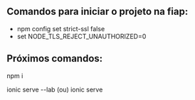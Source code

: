 ## Comandos para iniciar o projeto na fiap:
- npm config set strict-ssl false
- set NODE_TLS_REJECT_UNAUTHORIZED=0

## Próximos comandos:
  npm i
  
  ionic serve --lab
  (ou)
  ionic serve
